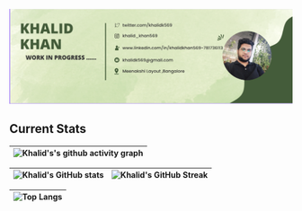[![GitHub Banner - Khalid Khan](https://github.com/khalid569/khalid569/blob/main/Screenshot%202022-09-27%20at%2012.38.05%20AM.png)](https://twitter.com/intent/follow?screen_name=khalidk569)

<!--
**khalid569/khalid569** is a ✨ _special_ ✨ repository because its `README.md` (this file) appears on your GitHub profile.

Here are some ideas to get you started:

- 🔭 I’m currently working on ...
- 🌱 I’m currently learning ...
- 👯 I’m looking to collaborate on ...
- 🤔 I’m looking for help with ...
- 💬 Ask me about ...
- 📫 How to reach me: ...
- 😄 Pronouns: ...
- ⚡ Fun fact: ...
-->

## Current Stats

|   ![Khalid's's github activity graph](https://activity-graph.herokuapp.com/graph?username=khalid569&theme=rogue) |
| :---: |

| ![Khalid's GitHub stats](https://github-readme-stats.vercel.app/api?username=khalid569&show_icons=true&theme=city_lights) | ![Khalid's GitHub Streak](https://github-readme-streak-stats.herokuapp.com/?user=khalid569&theme=city-lights) |
| :---: | :---: |

| ![Top Langs](https://github-readme-stats.vercel.app/api/top-langs/?username=khalid569&theme=city_lights) |
| :---: |
